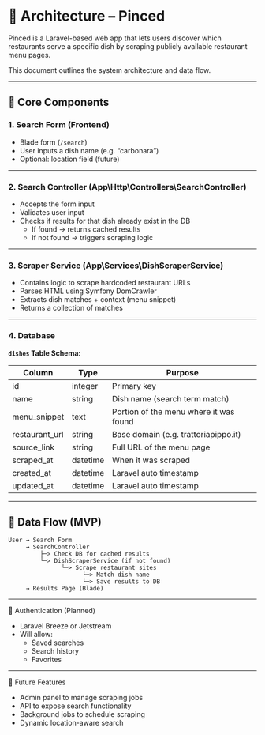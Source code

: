 # 📐 Architecture – Pinced

Pinced is a Laravel-based web app that lets users discover which restaurants serve a specific dish by scraping publicly available restaurant menu pages.

This document outlines the system architecture and data flow.

---

## 🧱 Core Components

### 1. **Search Form (Frontend)**
- Blade form (`/search`)
- User inputs a dish name (e.g. “carbonara”)
- Optional: location field (future)

---

### 2. **Search Controller (App\Http\Controllers\SearchController)**
- Accepts the form input
- Validates user input
- Checks if results for that dish already exist in the DB
  - If found → returns cached results
  - If not found → triggers scraping logic

---

### 3. **Scraper Service (App\Services\DishScraperService)**
- Contains logic to scrape hardcoded restaurant URLs
- Parses HTML using Symfony DomCrawler
- Extracts dish matches + context (menu snippet)
- Returns a collection of matches

---

### 4. **Database**
**`dishes` Table Schema:**

| Column         | Type     | Purpose                              |
|----------------|----------|--------------------------------------|
| id             | integer  | Primary key                          |
| name           | string   | Dish name (search term match)        |
| menu_snippet   | text     | Portion of the menu where it was found |
| restaurant_url | string   | Base domain (e.g. trattoriapippo.it) |
| source_link    | string   | Full URL of the menu page            |
| scraped_at     | datetime | When it was scraped                  |
| created_at     | datetime | Laravel auto timestamp               |
| updated_at     | datetime | Laravel auto timestamp               |

---

## 🔄 Data Flow (MVP)

```
User → Search Form
     → SearchController
         ├─> Check DB for cached results
         └─> DishScraperService (if not found)
               └─> Scrape restaurant sites
                     └─> Match dish name
                     └─> Save results to DB
     → Results Page (Blade)
```

---

🔐 Authentication (Planned)

- Laravel Breeze or Jetstream
- Will allow:
    - Saved searches
    - Search history
    - Favorites

---

🧭 Future Features
- Admin panel to manage scraping jobs
- API to expose search functionality
- Background jobs to schedule scraping
-  Dynamic location-aware search